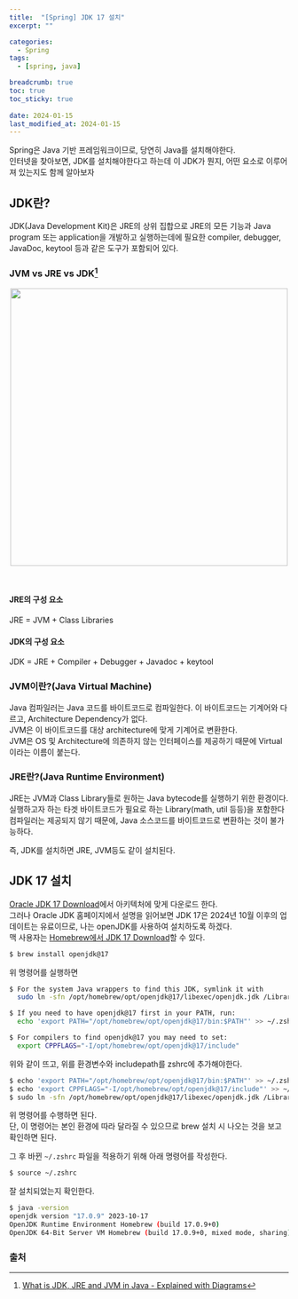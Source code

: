 ```yaml
---
title:  "[Spring] JDK 17 설치"
excerpt: ""

categories:
  - Spring
tags:
  - [spring, java]

breadcrumb: true
toc: true
toc_sticky: true
 
date: 2024-01-15
last_modified_at: 2024-01-15
---
```


Spring은 Java 기반 프레임워크이므로, 당연히 Java를 설치해야한다.<br>
인터넷을 찾아보면, JDK를 설치해야한다고 하는데 이 JDK가 뭔지, 어떤 요소로 이루어져 있는지도 함께 알아보자<br>

## JDK란?
JDK(Java Development Kit)은 JRE의 상위 집합으로 JRE의 모든 기능과 Java program 또는 application을 개발하고 실행하는데에 필요한 compiler, debugger, JavaDoc, keytool 등과 같은 도구가 포함되어 있다.<br>

### JVM vs JRE vs JDK[^1]
<p style="text-align: center;">
<img width="500" src="https://1.bp.blogspot.com/-p5ZagTrSMwQ/X7iRj0l_SOI/AAAAAAAAIZs/G9bOVBk1xsQ9a_MaSgxOdnf8qwcz_7z9wCLcBGAsYHQ/s1280/Java%2BJDK%2BJRE%2Band%2BJVM.png">
</p><br>


#### JRE의 구성 요소
JRE = JVM + Class Libraries<br>

#### JDK의 구성 요소
JDK = JRE + Compiler + Debugger + Javadoc + keytool<br>

### JVM이란?(Java Virtual Machine) 
Java 컴파일러는 Java 코드를 바이트코드로 컴파일한다. 이 바이트코드는 기계어와 다르고, Architecture Dependency가 없다. <br> 
JVM은 이 바이트코드를 대상 architecture에 맞게 기계어로 변환한다.<br>
JVM은 OS 및 Architecture에 의존하지 않는 인터페이스를 제공하기 때문에 Virtual이라는 이름이 붙는다.<br>

### JRE란?(Java Runtime Environment)
JRE는 JVM과 Class Library들로 원하는 Java bytecode를 실행하기 위한 환경이다.<br>
실행하고자 하는 타겟 바이트코드가 필요로 하는 Library(math, util 등등)을 포함한다<br>
컴파일러는 제공되지 않기 때문에, Java 소스코드를 바이트코드로 변환하는 것이 불가능하다.<br>

즉, JDK를 설치하면 JRE, JVM등도 같이 설치된다.<br>

## JDK 17 설치
[Oracle JDK 17 Download](https://www.oracle.com/java/technologies/downloads/#java17)에서 아키텍처에 맞게 다운로드 한다.<br>
그러나 Oracle JDK 홈페이지에서 설명을 읽어보면 JDK 17은 2024년 10월 이후의 업데이트는 유료이므로, 나는 openJDK를 사용하여 설치하도록 하겠다.<br>
맥 사용자는 [Homebrew에서 JDK 17 Download](https://formulae.brew.sh/formula/openjdk@17#default)할 수 있다.<br>
```bash
$ brew install openjdk@17
```
위 명령어를 실행하면<br>
```bash
$ For the system Java wrappers to find this JDK, symlink it with
  sudo ln -sfn /opt/homebrew/opt/openjdk@17/libexec/openjdk.jdk /Library/Java/JavaVirtualMachines/openjdk-17.jdk

$ If you need to have openjdk@17 first in your PATH, run:
  echo 'export PATH="/opt/homebrew/opt/openjdk@17/bin:$PATH"' >> ~/.zshrc

$ For compilers to find openjdk@17 you may need to set:
  export CPPFLAGS="-I/opt/homebrew/opt/openjdk@17/include"
```
위와 같이 뜨고, 위를 환경변수와 includepath를 zshrc에 추가해야한다.

```bash
$ echo 'export PATH="/opt/homebrew/opt/openjdk@17/bin:$PATH"' >> ~/.zshrc
$ echo 'export CPPFLAGS="-I/opt/homebrew/opt/openjdk@17/include"' >> ~/.zshrc
$ sudo ln -sfn /opt/homebrew/opt/openjdk@17/libexec/openjdk.jdk /Library/Java/JavaVirtualMachines/openjdk-17.jdk
```
위 명령어를 수행하면 된다.<br>
단, 이 명령어는 본인 환경에 따라 달라질 수 있으므로 brew 설치 시 나오는 것을 보고 확인하면 된다.<br>

그 후 바뀐 `~/.zshrc` 파일을 적용하기 위해 아래 명령어를 작성한다.<br>
```bash
$ source ~/.zshrc
```

잘 설치되었는지 확인한다.<br>
```bash
$ java -version
openjdk version "17.0.9" 2023-10-17
OpenJDK Runtime Environment Homebrew (build 17.0.9+0)
OpenJDK 64-Bit Server VM Homebrew (build 17.0.9+0, mixed mode, sharing)
```

### 출처
[^1]: [What is JDK, JRE and JVM in Java - Explained with Diagrams](https://www.javaguides.net/2019/02/java-jvm-jre-jdk-explained-with-diagrams.html)